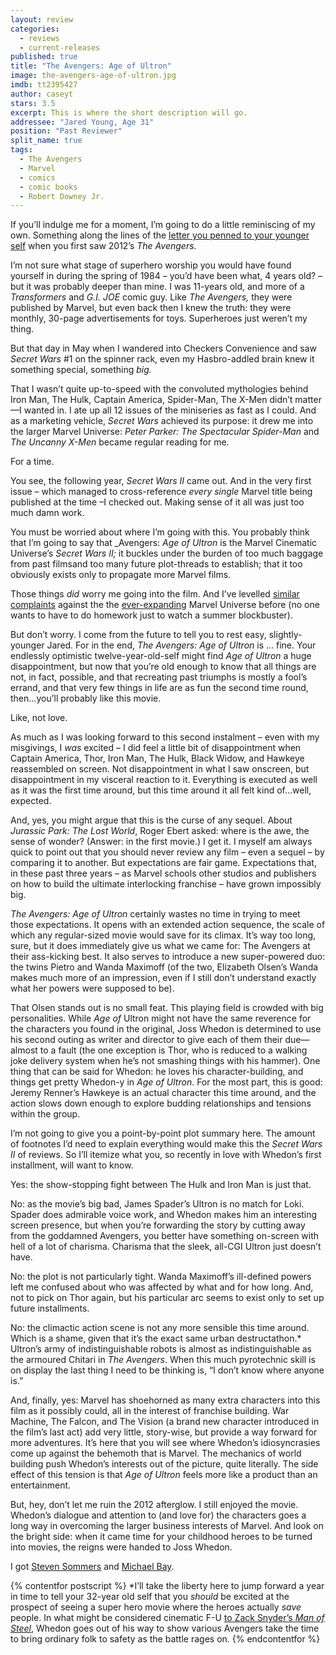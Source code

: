 ```yaml
---
layout: review
categories: 
  - reviews
  - current-releases
published: true
title: "The Avengers: Age of Ultron"
image: the-avengers-age-of-ultron.jpg
imdb: tt2395427
author: caseyt
stars: 3.5
excerpt: This is where the short description will go.
addressee: "Jared Young, Age 31"
position: "Past Reviewer"
split_name: true
tags: 
  - The Avengers
  - Marvel
  - comics
  - comic books
  - Robert Downey Jr.
---
```

If you’ll indulge me for a moment, I’m going to do a little reminiscing of my own. Something along the lines of the [letter you penned to your younger self](http://www.dearcastandcrew.com/content/2012/5/11/the-avengers.html) when you first saw 2012’s _The Avengers._ 

I’m not sure what stage of superhero worship you would have found yourself in during the spring of 1984 – you’d have been what, 4 years old? – but it was probably deeper than mine. I was 11-years old, and more of a _Transformers_ and _G.I. JOE_ comic guy. Like _The Avengers,_ they were published by Marvel, but even back then I knew the truth: they were monthly, 30-page advertisements for toys. Superheroes just weren’t my thing.  

But that day in May when I wandered into Checkers Convenience and saw _Secret Wars_ #1 on the spinner rack, even my Hasbro-addled brain knew it something special, something _big._ 

That I wasn’t quite up-to-speed with the convoluted mythologies behind Iron Man, The Hulk, Captain America, Spider-Man, The X-Men didn’t matter—I wanted in. I ate up all 12 issues of the miniseries as fast as I could. And as a marketing vehicle, _Secret Wars_ achieved its purpose: it drew me into the larger Marvel Universe: _Peter Parker:_ _The_ _Spectacular_ _Spider-Man_ and _The Uncanny X-Men_ became regular reading for me. 

For a time.

You see, the following year, _Secret Wars II_ came out. And in the very first issue – which managed to cross-reference _every single_ Marvel title being published at the time –I checked out. Making sense of it all was just too much damn work. 

You must be worried about where I’m going with this. You probably think that I’m going to say that _Avengers: _Age of Ultron_ is the Marvel Cinematic Universe’s _Secret Wars II;_ it buckles under the burden of too much baggage from past filmsand too many future plot-threads to establish; that it too obviously exists only to propagate more Marvel films. 

Those things _did_ worry me going into the film. And I’ve levelled [similar complaints](http://www.dearcastandcrew.com/content/2014/4/4/captain-america-the-winter-soldier.html) against the the [ever-expanding](http://www.dearcastandcrew.com/content/2014/11/18/big-hero-6.html) Marvel Universe before (no one wants to have to do homework just to watch a summer blockbuster).

But don’t worry. I come from the future to tell you to rest easy, slightly-younger Jared. For in the end, _The_ _Avengers: Age of Ultron_ is … fine. Your endlessly optimistic twelve-year-old-self might find _Age of Ultron_ a huge disappointment, but now that you’re old enough to know that all things are not, in fact, possible, and that recreating past triumphs is mostly a fool’s errand, and that very few things in life are as fun the second time round, then...you’ll probably like this movie. 

Like, not love. 

As much as I was looking forward to this second instalment – even with my misgivings, I _was_ excited – I did feel a little bit of disappointment when Captain America, Thor, Iron Man, The Hulk, Black Widow, and Hawkeye reassembled on screen. Not disappointment in what I saw onscreen, but disappointment in my visceral reaction to it. Everything is executed as well as it was the first time around, but this time around it all felt kind of...well, expected.

And, yes, you might argue that this is the curse of any sequel. About _Jurassic Park: The Lost World_, Roger Ebert asked: where is the awe, the sense of wonder? (Answer: in the first movie.) I get it. I myself am always quick to point out that you should never review any film – even a sequel – by comparing it to another. But expectations are fair game. Expectations that, in these past three years – as Marvel schools other studios and publishers on how to build the ultimate interlocking franchise – have grown impossibly big.

_The Avengers: Age of Ultron_ certainly wastes no time in trying to meet those expectations. It opens with an extended action sequence, the scale of which any regular-sized movie would save for its climax. It’s way too long, sure, but it does immediately give us what we came for: The Avengers at their ass-kicking best. It also serves to introduce a new super-powered duo: the twins Pietro and Wanda Maximoff (of the two, Elizabeth Olsen’s Wanda makes much more of an impression, even if I still don’t understand exactly what her powers were supposed to be). 

That Olsen stands out is no small feat. This playing field is crowded with big personalities. While _Age of_ Ultron might not have the same reverence for the characters you found in the original, Joss Whedon is determined to use his second outing as writer and director to give each of them their due—almost to a fault (the one exception is Thor, who is reduced to a walking joke delivery system when he’s not smashing things with his hammer). One thing that can be said for Whedon: he loves his character-building, and things get pretty Whedon-y in _Age of Ultron_. For the most part, this is good: Jeremy Renner’s Hawkeye is an actual character this time around, and the action slows down enough to explore budding relationships and tensions within the group.

I’m not going to give you a point-by-point plot summary here. The amount of footnotes I’d need to explain everything would make this the _Secret Wars II_ of reviews. So I’ll itemize what you, so recently in love with Whedon’s first installment, will want to know. 

Yes: the show-stopping fight between The Hulk and Iron Man is just that. 

No: as the movie’s big bad, James Spader’s Ultron is no match for Loki. Spader does admirable voice work, and Whedon makes him an interesting screen presence, but when you’re forwarding the story by cutting away from the goddamned Avengers, you better have something on-screen with hell of a lot of charisma. Charisma that the sleek, all-CGI Ultron just doesn’t have.

No: the plot is not particularly tight. Wanda Maximoff’s ill-defined powers left me confused about who was affected by what and for how long. And, not to pick on Thor again, but his particular arc seems to exist only to set up future installments. 

No: the climactic action scene is not any more sensible this time around. Which is a shame, given that it’s the exact same urban destructathon.* Ultron’s army of indistinguishable robots is almost as indistinguishable as the armoured Chitari in _The Avengers_. When this much pyrotechnic skill is on display the last thing I need to be thinking is, “I don’t know where anyone is.”

And, finally, yes: Marvel has shoehorned as many extra characters into this film as it possibly could, all in the interest of franchise building. War Machine, The Falcon, and The Vision (a brand new character introduced in the film’s last act) add very little, story-wise, but provide a way forward for more adventures. It’s here that you will see where Whedon’s idiosyncrasies come up against the behemoth that is Marvel. The mechanics of world building push Whedon’s interests out of the picture, quite literally. The side effect of this tension is that _Age of Ultron_ feels more like a product than an entertainment. 


But, hey, don’t let me ruin the 2012 afterglow. I still enjoyed the movie. Whedon’s dialogue and attention to (and love for) the characters goes a long way in overcoming the larger business interests of Marvel. And look on the bright side: when it came time for your childhood heroes to be turned into movies, the reigns were handed to Joss Whedon. 

I got [Steven Sommers](http://www.imdb.com/title/tt1046173/) and [Michael Bay](http://www.imdb.com/title/tt0418279/?ref_=nv_sr_2).

{% contentfor postscript %}
*I’ll take the liberty here to jump forward a year in time to tell your 32-year old self that you _should_ be excited at the prospect of seeing a super hero movie where the heroes actually _save_ people. In what might be considered cinematic F-U [to Zack Snyder’s _Man of Steel_](http://www.dearcastandcrew.com/content/2013/6/14/man-of-steel.html), Whedon goes out of his way to show various Avengers take the time to bring ordinary folk to safety as the battle rages on.
{% endcontentfor %}